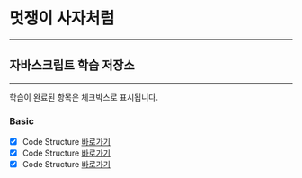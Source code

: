 # 멋쟁이 사자처럼

---

## 자바스크립트 학습 저장소

---

학습이 완료된 항목은 체크박스로 표시됩니다.

### Basic

- [x] Code Structure [바로가기](https://www.naver.com)
- [x] Code Structure [바로가기](https://www.naver.com)
- [x] Code Structure [바로가기](https://www.naver.com)
